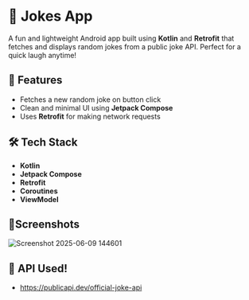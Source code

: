 # 🤣 Jokes App

A fun and lightweight Android app built using **Kotlin** and **Retrofit** that fetches and displays random jokes from a public joke API. Perfect for a quick laugh anytime!


## 📱 Features

- Fetches a new random joke on button click
- Clean and minimal UI using **Jetpack Compose**
- Uses **Retrofit** for making network requests

## 🛠️ Tech Stack

- **Kotlin**
- **Jetpack Compose**
- **Retrofit**
- **Coroutines**
- **ViewModel**

## 📸Screenshots 
![Screenshot 2025-06-09 144601](https://github.com/user-attachments/assets/76542d75-ec2b-4ba9-9e31-326438208716)


## 🔌 API Used!

-  https://publicapi.dev/official-joke-api
